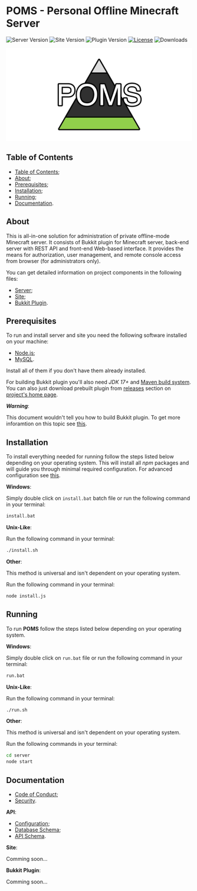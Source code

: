 # POMS - Personal Offline Minecraft Server

![Server Version](https://img.shields.io/github/package-json/v/Maksim2498/poms?filename=server%2Fpackage.json&label=server%20version)
![Site Version](https://img.shields.io/github/package-json/v/Maksim2498/poms?filename=site%2Fpackage.json&label=client%20version)
![Plugin Version](https://img.shields.io/github/v/release/Maksim2498/poms?label=plugin%20version)
[![License](https://img.shields.io/github/license/Maksim2498/poms)](https://opensource.org/license/mit/)
![Downloads](https://img.shields.io/github/downloads/Maksim2498/poms/total)

![Logo](/images/logo.png)

## Table of Contents

- [Table of Contents](#table-of-contents);
- [About](#about);
- [Prerequisites](#prerequisites);
- [Installation](#installation);
- [Running](#running);
- [Documentation](#documentation).

## About

This is all-in-one solution for administration of private offline-mode Minecraft server.
It consists of Bukkit plugin for Minecraft server, back-end server with REST API and front-end Web-based interface.
It provides the means for authorization, user management, and remote console access from browser (for administrators only).

You can get detailed information on project components in the following files:

- [Server](/server/README.md);
- [Site](/site/README.md);
- [Bukkit Plugin](/plugin/README.md).

## Prerequisites

To run and install server and site you need the following software installed on your machine:

- [Node.js](https://nodejs.org/);
- [MySQL](https://www.mysql.com/).

Install all of them if you don't have them already installed.

For building Bukkit plugin you'll also need _JDK 17+_ and [Maven build system](https://maven.apache.org).
You can also just download prebuilt plugin from [releases](https://github.com/Maksim2498/poms/releases)
section on [project's home page](https://github.com/Maksim2498/poms).

___Warning___:

This document wouldn't tell you how to build Bukkit plugin. To get more inforamtion on this topic see [this](/plugin/README.md).

## Installation

To install everything needed for running follow the steps listed below depending on your operating system.
This will install all _npm_ packages and will guide you through minimal required configuration. For advanced
configuration see [this](/server/docs/config.md).

__Windows__:

Simply double click on `install.bat` batch file or run the following command in your terminal:

```sh
install.bat
```

__Unix-Like__:

Run the following command in your terminal:

```sh
./install.sh
```

__Other__:

This method is universal and isn't dependent on your operating system.

Run the following command in your terminal:

```sh
node install.js
```

## Running

To run __POMS__ follow the steps listed below depending on your operating system.

__Windows__:

Simply double click on `run.bat` file or run the following command in your terminal:

```sh
run.bat
```

__Unix-Like__:

Run the following command in your terminal:

```sh
./run.sh
```

__Other__:

This method is universal and isn't dependent on your operating system.

Run the following commands in your terminal:

```sh
cd server
node start
```

## Documentation

- [Code of Conduct](/docs/CODE_OF_CONDUCT.md);
- [Security](/docs/SECURITY.md).

__API__:

- [Configuration](/server/docs/config.md);
- [Database Schema](/server/docs/db-schema.md);
- [API Schema](/server/docs/api-schema.md).

__Site__:

Comming soon...

__Bukkit Plugin__:

Comming soon...
